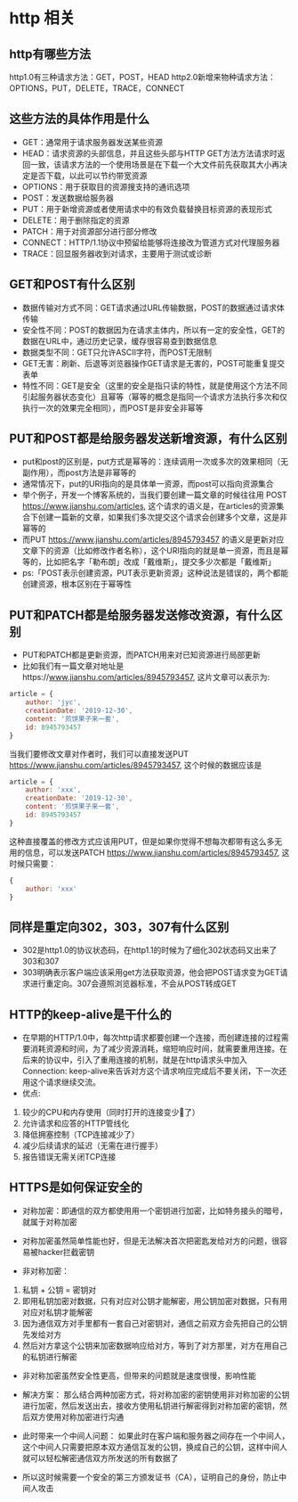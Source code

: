 # http 相关
## http有哪些方法
http1.0有三种请求方法：GET，POST，HEAD
http2.0新增来物种请求方法：OPTIONS，PUT，DELETE，TRACE，CONNECT

## 这些方法的具体作用是什么
- GET：通常用于请求服务器发送某些资源
- HEAD：请求资源的头部信息，并且这些头部与HTTP GET方法方法请求时返回一致，该请求方法的一个使用场景是在下载一个大文件前先获取其大小再决定是否下载，以此可以节约带宽资源
- OPTIONS：用于获取目的资源搜支持的通讯选项 
- POST：发送数据给服务器
- PUT：用于新增资源或者使用请求中的有效负载替换目标资源的表现形式
- DELETE：用于删除指定的资源
- PATCH：用于对资源部分进行部分修改
- CONNECT：HTTP/1.1协议中预留给能够将连接改为管道方式对代理服务器
- TRACE：回显服务器收到对请求，主要用于测试或诊断

## GET和POST有什么区别
- 数据传输对方式不同：GET请求通过URL传输数据，POST的数据通过请求体传输
- 安全性不同：POST的数据因为在请求主体内，所以有一定的安全性，GET的数据在URL中，通过历史记录，缓存很容易查到数据信息
- 数据类型不同：GET只允许ASCII字符，而POST无限制
- GET无害：刷新、后退等浏览器操作GET请求是无害的，POST可能重复提交表单
- 特性不同：GET是安全（这里的安全是指只读的特性，就是使用这个方法不同引起服务器状态变化）且幂等（幂等的概念是指同一个请求方法执行多次和仅执行一次的效果完全相同），而POST是非安全非幂等
## PUT和POST都是给服务器发送新增资源，有什么区别
- put和post的区别是，put方式是幂等的：连续调用一次或多次的效果相同（无副作用），而post方法是非幂等的
- 通常情况下，put的URI指向的是具体单一资源，而post可以指向资源集合
- 举个例子，开发一个博客系统的，当我们要创建一篇文章的时候往往用 POST https://www.jianshu.com/articles, 这个请求的语义是，在articles的资源集合下创建一篇新的文章，如果我们多次提交这个请求会创建多个文章，这是非幂等的
- 而PUT https://www.jianshu.com/articles/8945793457 的语义是更新对应文章下的资源（比如修改作者名称），这个URI指向的就是单一资源，而且是幂等的，比如把名字「勒布朗」改成「戴维斯」，提交多少次都是「戴维斯」
- ps:「POST表示创建资源，PUT表示更新资源」这种说法是错误的，两个都能创建资源，根本区别在于幂等性

## PUT和PATCH都是给服务器发送修改资源，有什么区别
- PUT和PATCH都是更新资源，而PATCH用来对已知资源进行局部更新
- 比如我们有一篇文章对地址是https://www.jianshu.com/articles/8945793457, 这片文章可以表示为:
```javascript
article = {
    author: 'jyc',
    creationDate: '2019-12-30',
    content: '煎饼果子来一套',
    id: 8945793457
}
```
当我们要修改文章对作者时，我们可以直接发送PUT https://www.jianshu.com/articles/8945793457, 这个时候的数据应该是
```javascript
article = {
    author: 'xxx',
    creationDate: '2019-12-30',
    content: '煎饼果子来一套',
    id: 8945793457
}
```
这种直接覆盖的修改方式应该用PUT，但是如果你觉得不想每次都带有这么多无用的信息，可以发送PATCH https://www.jianshu.com/articles/8945793457, 这时候只需要：
```javascript
{
    author: 'xxx'
}
```

## 同样是重定向302，303，307有什么区别
- 302是http1.0的协议状态码，在http1.1的时候为了细化302状态码又出来了303和307
- 303明确表示客户端应该采用get方法获取资源，他会把POST请求变为GET请求进行重定向。307会遵照浏览器标准，不会从POST转成GET

## HTTP的keep-alive是干什么的
- 在早期的HTTP/1.0中，每次http请求都要创建一个连接，而创建连接的过程需要消耗资源和时间，为了减少资源消耗，缩短响应时间，就需要重用连接。在后来的协议中，引入了重用连接的机制，就是在http请求头中加入Connection: keep-alive来告诉对方这个请求响应完成后不要关闭，下一次还用这个请求继续交流。
- 优点:
1. 较少的CPU和内存使用（同时打开的连接变少了）
2. 允许请求和应答的HTTP管线化
3. 降低拥塞控制（TCP连接减少了）
4. 减少后续请求的延迟（无需在进行握手）
5. 报告错误无需关闭TCP连接

## HTTPS是如何保证安全的
- 对称加密：即通信的双方都使用用一个密钥进行加密，比如特务接头的暗号，就属于对称加密
- 对称加密虽然简单性能也好，但是无法解决首次把密匙发给对方的问题，很容易被hacker拦截密钥

- 非对称加密：
1. 私钥 + 公钥 = 密钥对
2. 即用私钥加密对数据，只有对应对公钥才能解密，用公钥加密对数据，只有用对应对私钥才能解密
3. 因为通信双方对手里都有一套自己对密钥对，通信之前双方会先把自己的公钥先发给对方
4. 然后对方拿这个公钥来加密数据响应给对方，等到了对方那里，对方在用自己的私钥进行解密

- 非对称加密虽然安全性更高，但带来的问题就是速度很慢，影响性能

- 解决方案：
那么结合两种加密方式，将对称加密的密钥使用非对称加密的公钥进行加密，然后发送出去，接收方使用私钥进行解密得到对称加密的密钥，然后双方使用对称加密进行沟通

- 此时带来一个中间人问题：
如果此时在客户端和服务器之间存在一个中间人，这个中间人只需要把原本双方通信互发的公钥，换成自己的公钥，这样中间人就可以轻松解密通信双方所发送的所有数据了

- 所以这时候需要一个安全的第三方颁发证书（CA），证明自己的身份，防止中间人攻击

